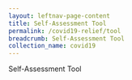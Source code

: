 ```yaml
---
layout: leftnav-page-content
title: Self-Assessment Tool
permalink: /covid19-relief/tool
breadcrumb: Self-Assessment Tool
collection_name: covid19
---
```

Self-Assessment Tool
